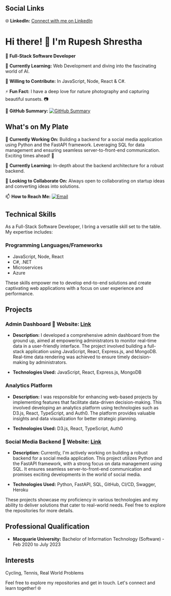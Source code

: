 ## Social Links

🌐 **LinkedIn:** [Connect with me on LinkedIn](https://www.linkedin.com/in/rupeshshresthas)

# Hi there! 👋 I'm Rupesh Shrestha

🚀 **Full-Stack Software Developer**

🌱 **Currently Learning:** Web Development and diving into the fascinating world of AI.

👯 **Willing to Contribute:** In JavaScript, Node, React & C#.

⚡ **Fun Fact:** I have a deep love for nature photography and capturing beautiful sunsets. 📷

🔗 **GitHub Summary:** [![GitHub Summary](https://img.shields.io/badge/GitHub-Summary-brightgreen)](https://profile-summary-for-github.com/user/rupesh110)

## What's on My Plate

🔭 **Currently Working On:** Building a backend for a social media application using Python and the FastAPI framework. Leveraging SQL for data management and ensuring seamless server-to-front-end communication. Exciting times ahead! 🚀

🌱 **Currently Learning:** In-depth about the backend architecture for a robust backend.

👯 **Looking to Collaborate On:** Always open to collaborating on startup ideas and converting ideas into solutions.

📫 **How to Reach Me:** [![Email](https://img.shields.io/badge/Email-rupeshshrestha2537%40gmail.com-red)](mailto:rupeshshrestha2537@gmail.com)

## Technical Skills

As a Full-Stack Software Developer, I bring a versatile skill set to the table. My expertise includes:

### Programming Languages/Frameworks
- JavaScript, Node, React
- C#, .NET
- Microservices
- Azure

These skills empower me to develop end-to-end solutions and create captivating web applications with a focus on user experience and performance.

## Projects

### Admin Dashboard 🔗 **Website:** [Link](https://admin-frontend-56da.onrender.com/)

- **Description:** I developed a comprehensive admin dashboard from the ground up, aimed at empowering administrators to monitor real-time data in a user-friendly interface. The project involved building a full-stack application using JavaScript, React, Express.js, and MongoDB. Real-time data rendering was achieved to ensure timely decision-making by administrators.

- **Technologies Used:** JavaScript, React, Express.js, MongoDB

### Analytics Platform

- **Description:** I was responsible for enhancing web-based projects by implementing features that facilitate data-driven decision-making. This involved developing an analytics platform using technologies such as D3.js, React, TypeScript, and Auth0. The platform provides valuable insights and data visualization for better strategic planning.

- **Technologies Used:** D3.js, React, TypeScript, Auth0

### Social Media Backend 🔗 **Website:** [Link](https://rpesh.store/docs)

- **Description:** Currently, I'm actively working on building a robust backend for a social media application. This project utilizes Python and the FastAPI framework, with a strong focus on data management using SQL. It ensures seamless server-to-front-end communication and promises exciting developments in the world of social media.

- **Technologies Used:** Python, FastAPI, SQL, GitHub, CI/CD, Swagger, Heroku

These projects showcase my proficiency in various technologies and my ability to deliver solutions that cater to real-world needs. Feel free to explore the repositories for more details.

## Professional Qualification

- **Macquarie University:** Bachelor of Information Technology (Software) - Feb 2020 to July 2023

## Interests

Cycling, Tennis, Real World Problems

Feel free to explore my repositories and get in touch. Let's connect and learn together! 🌐
